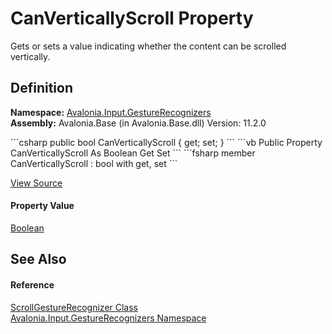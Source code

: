 # CanVerticallyScroll Property


Gets or sets a value indicating whether the content can be scrolled vertically.



## Definition
**Namespace:** <a href="N_Avalonia_Input_GestureRecognizers">Avalonia.Input.GestureRecognizers</a>  
**Assembly:** Avalonia.Base (in Avalonia.Base.dll) Version: 11.2.0

<Tabs groupId="api-code-preview">
<TabItem value="csharp" label="C#">
```csharp
public bool CanVerticallyScroll { get; set; }
```
</TabItem>
<TabItem value="vb" label="VB">
```vb
Public Property CanVerticallyScroll As Boolean
	Get
	Set
```
</TabItem>
<TabItem value="fsharp" label="F#">
```fsharp
member CanVerticallyScroll : bool with get, set
```
</TabItem>
</Tabs>



<a href="https://github.com/AvaloniaUI/Avalonia/tree/master/src/Avalonia.Base/Input/GestureRecognizers/ScrollGestureRecognizer.cs#L75" title="View the source code">View Source</a>



#### Property Value
<a href="https://learn.microsoft.com/dotnet/api/system.boolean" target="_blank" rel="noopener noreferrer">Boolean</a>

## See Also


#### Reference
<a href="T_Avalonia_Input_GestureRecognizers_ScrollGestureRecognizer">ScrollGestureRecognizer Class</a>  
<a href="N_Avalonia_Input_GestureRecognizers">Avalonia.Input.GestureRecognizers Namespace</a>  

